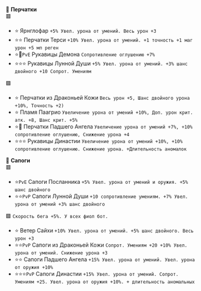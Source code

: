 🧤 **Перчатки**  
🟥
- ⭐ Ярнглофар `+5% Увел. урона от умений. Весь урон +3`
- ⭐⭐ Перчатки Терси `+10% Увел. урона от умений. +1 точность +1 маг урон +5 мп реген`
- ⭐💫`PvE` Рукавицы Демона `Сопротивление оглушению +7%`
- ⭐⭐⭐ Рукавицы Лунной Души `+5% Увел. урона от умений. +3% шанс двойного +10 Сопрот. Умениям`

🟪
- ⭐ Перчатки из Драконьей Кожи `Весь урон +5, Шанс двойного урона +10%, Точность +2)`
- ⭐ Пламя Паагрио `Увеличение урона от умений +10%, Доп. урон крит. атк. +8, Шанс крит. +5%`
- ⭐💫 Перчатки Падшего Ангела `Увеличение урона от умений +7%, +10% сопротивление оглушению, Снижение урона +4`
- ⭐⭐⭐ Рукавицы Династии `Увеличение урона от умений +10%, +10% сопротивление оглушению. Снижение урона. +Длительность аномалок`

🥾 **Сапоги**  
🟥  
- ⭐`PvE` Сапоги Посланника `+5% Увел. урона от умений и оружия. +5% шанс двойного`
- ⭐⭐`PvP` Сапоги Лунной Души `+10 сопротивление умениям. +7% Увел. урона от умений +3% шанс двойного`

🟪 `Скорость бега +5%. У всех фиол бот.`
- ⭐ Ветер Сайхи `+10% Увел. урона от умений. +5% шанс двойного. Весь урон +3`
- ⭐⭐`PvP` Сапоги из Драконьей Кожи `Сопрот. Умениям +20 +10% Увел. урона от умений. Снижение урона +3`
- ⭐⭐ Сапоги Падшего Ангела `+15% Увел. урона от умений. Увел. урона от оружия +10%`
- ⭐⭐⭐`PvP` Сапоги Династии `+15% Увел. урона от умений. Сопрот. Умениям +25. Увел. урона от оружия +10%. + длительность аномальных`


